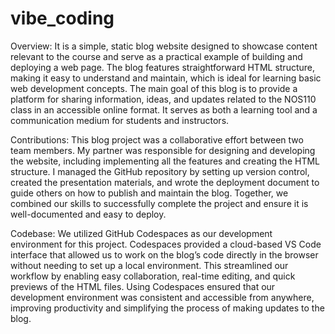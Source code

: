 # vibe_coding

Overview: It is a simple, static blog website designed to showcase content relevant to the course and serve as a practical example of building and deploying a web page. The blog features straightforward HTML structure, making it easy to understand and maintain, which is ideal for learning basic web development concepts. The main goal of this blog is to provide a platform for sharing information, ideas, and updates related to the NOS110 class in an accessible online format. It serves as both a learning tool and a communication medium for students and instructors.

Contributions: This blog project was a collaborative effort between two team members. My partner was responsible for designing and developing the website, including implementing all the features and creating the HTML structure. I managed the GitHub repository by setting up version control, created the presentation materials, and wrote the deployment document to guide others on how to publish and maintain the blog. Together, we combined our skills to successfully complete the project and ensure it is well-documented and easy to deploy.

Codebase: We utilized GitHub Codespaces as our development environment for this project. Codespaces provided a cloud-based VS Code interface that allowed us to work on the blog’s code directly in the browser without needing to set up a local environment. This streamlined our workflow by enabling easy collaboration, real-time editing, and quick previews of the HTML files. Using Codespaces ensured that our development environment was consistent and accessible from anywhere, improving productivity and simplifying the process of making updates to the blog.
